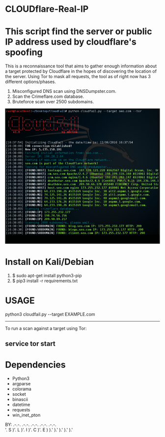 # CLOUDflare-Real-IP
<h1>This script find the server or public IP address used by cloudflare's spoofing</h1>


This is a reconnaissance tool that aims to gather enough information about a target protected by Cloudflare in the hopes of discovering the location of the server. Using Tor to mask all requests, the tool as of right now has 3 different options/phases.
<ol>
<li>Misconfigured DNS scan using DNSDumpster.com.</li>
<li>Scan the Crimeflare.com database.</li>
<li>Bruteforce scan over 2500 subdomains.</li>
</ol>
<center><img src="demo.PNG" alt="TRiLL"></center>

<h1>Install on Kali/Debian</h1>
<ol>
<li>$ sudo apt-get install python3-pip</li>
<li>$ pip3 install -r requirements.txt</li>
</ol>
<H1>USAGE</H1>
python3 cloudfail.py --target EXAMPLE.com

------------------------------------------------
To run a scan against a target using Tor:

service tor start
------------------------------------------------

<H1>Dependencies</H1>
<ul>
<li>Python3</li>
<li>argparse</li>
<li>colorama</li>
<li>socket</li>
<li>binascii</li>
<li>datetime</li>
<li>requests</li>
<li>win_inet_pton</li>
</ul>

BY:
.-.-. .-.-. .-.-. .-.-. .-.-.  
'. S )'. L )'. I )'. C )'. E ) 
  ).'   ).'   ).'   ).'   ).'  
                             

